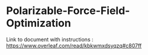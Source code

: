 # Polarizable-Force-Field-Optimization

Link to document with instructions : https://www.overleaf.com/read/kbkwmxdsyqzq#c807ff
